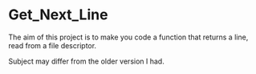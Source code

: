 # Get_Next_Line

The aim of this project is to make you code a function that returns a line, read from a file descriptor.

Subject may differ from the older version I had.
